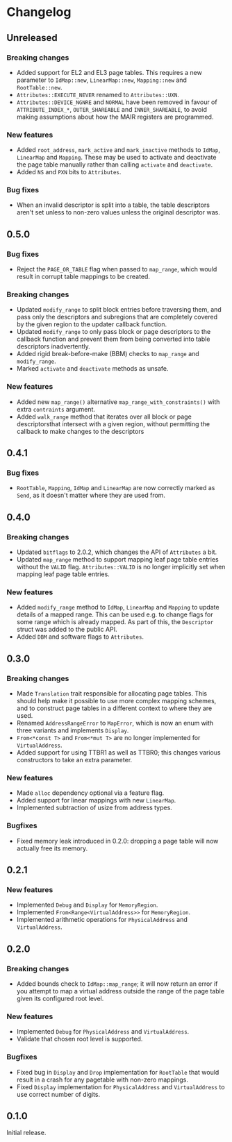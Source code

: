 # Changelog

## Unreleased

### Breaking changes

- Added support for EL2 and EL3 page tables. This requires a new parameter to `IdMap::new`,
  `LinearMap::new`, `Mapping::new` and `RootTable::new`.
- `Attributes::EXECUTE_NEVER` renamed to `Attributes::UXN`.
- `Attributes::DEVICE_NGNRE` and `NORMAL` have been removed in favour of `ATTRIBUTE_INDEX_*`,
  `OUTER_SHAREABLE` and `INNER_SHAREABLE`, to avoid making assumptions about how the MAIR registers
  are programmed.

### New features

- Added `root_address`, `mark_active` and `mark_inactive` methods to `IdMap`, `LinearMap` and
  `Mapping`. These may be used to activate and deactivate the page table manually rather than
  calling `activate` and `deactivate`.
- Added `NS` and `PXN` bits to `Attributes`.

### Bug fixes

- When an invalid descriptor is split into a table, the table descriptors aren't set unless to
  non-zero values unless the original descriptor was.

## 0.5.0

### Bug fixes

- Reject the `PAGE_OR_TABLE` flag when passed to `map_range`, which would result in corrupt table
  mappings to be created.

### Breaking changes

- Updated `modify_range` to split block entries before traversing them, and pass only the
  descriptors and subregions that are completely covered by the given region to the updater callback
  function.
- Updated `modify_range` to only pass block or page descriptors to the callback function and prevent
  them from being converted into table descriptors inadvertently.
- Added rigid break-before-make (BBM) checks to `map_range` and `modify_range`.
- Marked `activate` and `deactivate` methods as unsafe.

### New features

- Added new `map_range()` alternative `map_range_with_constraints()` with extra `contraints`
  argument.
- Added `walk_range` method that iterates over all block or page descriptorsthat intersect with a
  given region, without permitting the callback to make changes to the descriptors

## 0.4.1

### Bug fixes

- `RootTable`, `Mapping`, `IdMap` and `LinearMap` are now correctly marked as `Send`, as it doesn't
  matter where they are used from.

## 0.4.0

### Breaking changes

- Updated `bitflags` to 2.0.2, which changes the API of `Attributes` a bit.
- Updated `map_range` method to support mapping leaf page table entries without the `VALID` flag.
  `Attributes::VALID` is no longer implicitly set when mapping leaf page table entries.

### New features

- Added `modify_range` method to `IdMap`, `LinearMap` and `Mapping` to update details of a mapped
  range. This can be used e.g. to change flags for some range which is already mapped. As part of
  this, the `Descriptor` struct was added to the public API.
- Added `DBM` and software flags to `Attributes`.

## 0.3.0

### Breaking changes

- Made `Translation` trait responsible for allocating page tables. This should help make it possible
  to use more complex mapping schemes, and to construct page tables in a different context to where
  they are used.
- Renamed `AddressRangeError` to `MapError`, which is now an enum with three variants and implements
  `Display`.
- `From<*const T>` and `From<*mut T>` are no longer implemented for `VirtualAddress`.
- Added support for using TTBR1 as well as TTBR0; this changes various constructors to take an extra
  parameter.

### New features

- Made `alloc` dependency optional via a feature flag.
- Added support for linear mappings with new `LinearMap`.
- Implemented subtraction of usize from address types.

### Bugfixes

- Fixed memory leak introduced in 0.2.0: dropping a page table will now actually free its memory.

## 0.2.1

### New features

- Implemented `Debug` and `Display` for `MemoryRegion`.
- Implemented `From<Range<VirtualAddress>>` for `MemoryRegion`.
- Implemented arithmetic operations for `PhysicalAddress` and `VirtualAddress`.

## 0.2.0

### Breaking changes

- Added bounds check to `IdMap::map_range`; it will now return an error if you attempt to map a
  virtual address outside the range of the page table given its configured root level.

### New features

- Implemented `Debug` for `PhysicalAddress` and `VirtualAddress`.
- Validate that chosen root level is supported.

### Bugfixes

- Fixed bug in `Display` and `Drop` implementation for `RootTable` that would result in a crash for
  any pagetable with non-zero mappings.
- Fixed `Display` implementation for `PhysicalAddress` and `VirtualAddress` to use correct number of
  digits.

## 0.1.0

Initial release.
